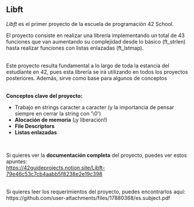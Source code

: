 ## Libft

*Libft* es el primer proyecto de la escuela de programación 42 School. 
<br> 

El proyecto consiste en realizar una librería implementando un total de 43 funciones que van aumentando su complejidad desde lo básico (ft_strlen) hasta realizar funciones con listas enlazadas (ft_lstmap).

<br> 
Este proyecto resulta fundamental a lo largo de toda la estancia del estudiante en 42, pues esta librería se irá utilizando en todos los proyectos posteriores. Además, sirve como base para algunos de conceptos
<br> 
<br> 

**Conceptos clave del proyecto:**
- Trabajo en strings caracter a caracter (y la importancia de pensar siempre en cerrar la string con '\0')
- **Alocación de memoria** (¡y liberación!)
- **File Descriptors**
- **Listas enlazadas**

<br> 

Si quieres ver la **documentación completa** del proyecto, puedes ver estos apuntes: <br> 
https://42guideprojects.notion.site/Libft-79e46c53c7cb4aabb5f8238e2e19c398

<br> 
Si quieres leer los requerimientos del proyecto, puedes encontrarlos aquí: <br> 
https://github.com/user-attachments/files/17880368/es.subject.pdf
